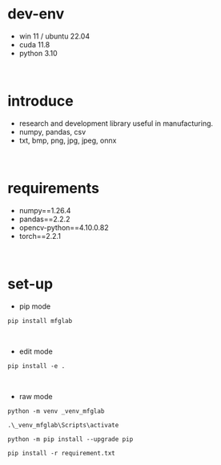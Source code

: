 # dev-env
- win 11 / ubuntu 22.04
- cuda 11.8
- python 3.10

</br>

# introduce
- research and development library useful in manufacturing.
- numpy, pandas, csv
- txt, bmp, png, jpg, jpeg, onnx

</br>

# requirements
- numpy==1.26.4
- pandas==2.2.2
- opencv-python==4.10.0.82
- torch==2.2.1

</br>

# set-up
- pip mode
``` shell
pip install mfglab
```

</br>

- edit mode
``` shell
pip install -e .
```

</br>

- raw mode
``` shell
python -m venv _venv_mfglab

.\_venv_mfglab\Scripts\activate

python -m pip install --upgrade pip

pip install -r requirement.txt
```

